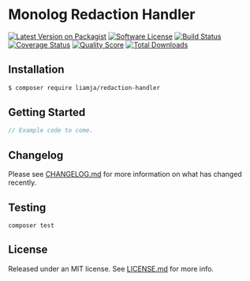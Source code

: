 # Monolog Redaction Handler

[![Latest Version on Packagist][ico-version]][link-packagist]
[![Software License][ico-license]](LICENSE.md)
[![Build Status][ico-travis]][link-travis]
[![Coverage Status][ico-scrutinizer]][link-scrutinizer]
[![Quality Score][ico-code-quality]][link-code-quality]
[![Total Downloads][ico-downloads]][link-downloads]

## Installation

```bash
$ composer require liamja/redaction-handler
```

## Getting Started

```php
// Example code to come.
```

## Changelog

Please see [CHANGELOG.md]() for more information on what has changed recently.

## Testing

```shell
composer test
```

## License

Released under an MIT license.
See [LICENSE.md]() for more info.

[ico-version]: https://img.shields.io/packagist/v/liamja/redaction-handler.svg?style=flat-square
[ico-license]: https://img.shields.io/badge/license-MIT-brightgreen.svg?style=flat-square
[ico-travis]: https://img.shields.io/travis/liamja/redaction-handler/master.svg?style=flat-square
[ico-scrutinizer]: https://img.shields.io/scrutinizer/coverage/g/liamja/redaction-handler.svg?style=flat-square
[ico-code-quality]: https://img.shields.io/scrutinizer/g/liamja/redaction-handler.svg?style=flat-square
[ico-downloads]: https://img.shields.io/packagist/dt/liamja/redaction-handler.svg?style=flat-square

[link-packagist]: https://packagist.org/packages/liamja/redaction-handler
[link-travis]: https://travis-ci.org/liamja/redaction-handler
[link-scrutinizer]: https://scrutinizer-ci.com/g/liamja/redaction-handler/code-structure
[link-code-quality]: https://scrutinizer-ci.com/g/liamja/redaction-handler
[link-downloads]: https://packagist.org/packages/liamja/redaction-handler
[link-author]: https://github.com/liamja
